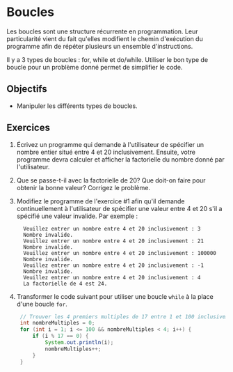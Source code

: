 Boucles
=======

Les boucles sont une structure récurrente en programmation. Leur particularité
vient du fait qu'elles modifient le chemin d'exécution du programme afin de
répéter plusieurs un ensemble d'instructions.

Il y a 3 types de boucles : for, while et do/while. Utiliser le bon type de
boucle pour un problème donné permet de simplifier le code.

Objectifs
---------

* Manipuler les différents types de boucles.

Exercices
---------

1. Écrivez un programme qui demande à l'utilisateur de spécifier un nombre
   entier situé entre 4 et 20 inclusivement. Ensuite, votre programme devra calculer et
   afficher la factorielle du nombre donné par l'utilisateur.

2. Que se passe-t-il avec la factorielle de 20? Que doit-on faire pour obtenir
   la bonne valeur? Corrigez le problème.

3. Modifiez le programme de l'exercice #1 afin qu'il demande continuellement à
   l'utilisateur de spécifier une valeur entre 4 et 20 s'il a spécifié une
   valeur invalide. Par exemple :
   ```
     Veuillez entrer un nombre entre 4 et 20 inclusivement : 3
     Nombre invalide.
     Veuillez entrer un nombre entre 4 et 20 inclusivement : 21
     Nombre invalide.
     Veuillez entrer un nombre entre 4 et 20 inclusivement : 100000
     Nombre invalide.
     Veuillez entrer un nombre entre 4 et 20 inclusivement : -1
     Nombre invalide.
     Veuillez entrer un nombre entre 4 et 20 inclusivement : 4
     La factorielle de 4 est 24.
   ```

4. Transformer le code suivant pour utiliser une boucle `while` à la place d'une
   boucle `for`.
   ```java
    // Trouver les 4 premiers multiples de 17 entre 1 et 100 inclusivement
    int nombreMultiples = 0;
    for (int i = 1; i <= 100 && nombreMultiples < 4; i++) {
        if (i % 17 == 0) {
            System.out.println(i);
            nombreMultiples++;
        }
    }
    ```

<!-- Solutions -->
<!-- --------- -->

<!-- * [Exercices #1 à #3](Solution.java) -->
<!-- * [Exercice #4](Solution4.java) -->
